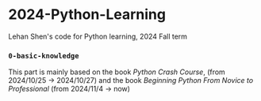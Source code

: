# 2024-Python-Learning
Lehan Shen's code for Python learning, 2024 Fall term

### `0-basic-knowledge`
This part is mainly based on the book _Python Crash Course_, (from 2024/10/25 -> 2024/10/27) and the book _Beginning Python From Novice to Professional_ (from 2024/11/4 -> now)
